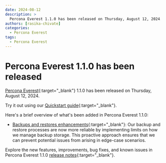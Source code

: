 ```yaml
---
date: 2024-08-12
description: >
  Percona Everest 1.1.0 has been released on Thursday, August 12, 2024.
authors: [rasika-chivate]
categories:
  - Percona Everest
tags:
  - Percona Everest
---
```


# Percona Everest 1.1.0 has been released

<!-- more -->

[Percona Everest](https://docs.percona.com/everest/index.html){:target="_blank"} 1.1.0 has been released on Thursday, August 12, 2024. 

Try it out using our [Quickstart guide](https://docs.percona.com/everest/quickstart-guide/quick-install.html){:target="_blank"}.

Here's a brief overview of what's been added in Percona Everest 1.1.0:

- [Backups and restores enhancements](https://docs.percona.com/everest/release-notes/Percona-Everest-1.1.0-%282024-08-12%29.html#enhancements-for-postgresql-disaster-recovery){:target="_blank"}: Our backup and restore processes are now more reliable by implementing limits on how we manage backup storage. This proactive approach ensures that we can prevent potential issues from arising in edge-case scenarios.


Explore the new features, improvements, bug fixes, and known issues in Percona Everest 1.1.0 [release notes](https://docs.percona.com/everest/release-notes/Percona-Everest-1.1.0-%282024-08-12%29.html){:target="_blank"}.